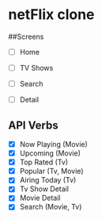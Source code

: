 # netFlix clone


##Screens

- [ ] Home
- [ ] TV Shows
- [ ] Search
- [ ] Detail


## API Verbs
- [x] Now Playing (Movie)
- [x] Upcoming (Movie)
- [x] Top Rated (Tv)
- [x] Popular (Tv, Movie)
- [x] Airing Today (Tv)
- [x] Tv Show Detail
- [x] Movie Detail
- [x] Search (Movie, Tv)
